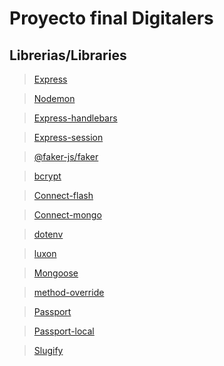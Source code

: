 # Proyecto final Digitalers

## Librerias/Libraries

>[Express](https://www.npmjs.com/package/express)

>[Nodemon](https://www.npmjs.com/package/nodemon)

>[Express-handlebars](https://www.npmjs.com/package/express-handlebars)

>[Express-session](https://www.npmjs.com/package/express-session)

>[@faker-js/faker](https://www.npmjs.com/package/@faker-js/faker)

>[bcrypt](https://www.npmjs.com/package/bcrypt)

>[Connect-flash](https://www.npmjs.com/package/connect-flash)

>[Connect-mongo](https://www.npmjs.com/package/connect-mongo)

>[dotenv](https://www.npmjs.com/package/dotenv)

>[luxon](https://www.npmjs.com/package/luxon)

>[Mongoose](https://www.npmjs.com/package/mongoose)

>[method-override](https://www.npmjs.com/package/method-override)

>[Passport](https://www.npmjs.com/package/passport)

>[Passport-local](https://www.npmjs.com/package/passport-local)

>[Slugify](https://www.npmjs.com/package/slugify)
